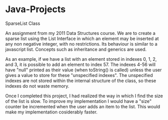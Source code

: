 # Java-Projects 

SparseList Class

An assignment from my 2011 Data Structures course. 
We are to create a sparse list using the List Interface in which an element may be inserted at any non negative integer, with no restrictions.
Its behaviour is similar to a javascript list. Concepts such as inheritance and generics are used.


As an example, if we have a list with an element stored in indexes 0, 1, 2, and 3, it is possible to add an element to index 57. 
The indexes 4-56 will have "null" printed as their value (when toString() is called) unless the user gives a value to store for these "unspecified indexes". 
The unspecified indexes are not stored within the internal structure of the class, so these indexes do not waste memory.


Once I completed this project, I had realized the way in which I find the size of the list is slow. To improve my implementation I would have a "size" counter
be incremented when the user adds an item to the list. This would make my implementation cosiderably faster.
